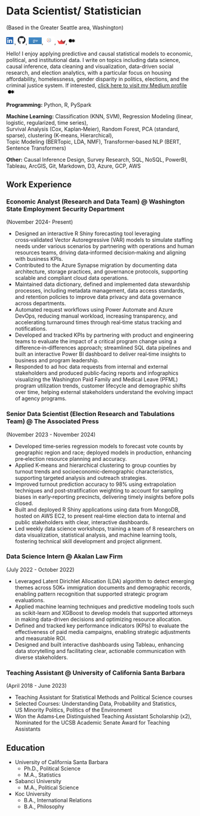 # Data Scientist/ Statistician
(Based in the Greater Seattle area, Washington)

[<img width="22px" src="assets/LI-In-Bug.png">](https://www.linkedin.com/in/selinkarabulut/), [<img width="22px" src="assets/github-mark.png">](https://github.com/selinekarabulut), [<img width="35px" src="assets/shiny-og-fb.jpg">](https://selinkarabulut.shinyapps.io/ushousinganddemographics/),[<img width="30px" src="assets/Tableau.png">](https://public.tableau.com/app/profile/selin8335/vizzes), [<img width="22px" src="assets/streamlit-mark-color.png">](https://gendergappoliticalpartyleadership.streamlit.app),[<img width="25px" src="assets/Medium-Symbol-Black-RGB@1x.png">](https://medium.com/@SelinKarabulut)

Hello! I enjoy applying predictive and causal statistical models to economic, political, and institutional data. I write on topics including data science, causal inference, data cleaning and visualization, data-driven social research, and election analytics, with a particular focus on housing affordability, homelessness, gender disparity in politics, elections, and the criminal justice system.
If interested, [click here to visit my Medium profile](https://medium.com/@SelinKarabulut) [<img width="25px" src="assets/Medium-Symbol-Black-RGB@1x.png">](https://medium.com/@SelinKarabulut)

**Programming:**  Python, R, PySpark

**Machine Learning:** Classification (KNN, SVM), Regression Modeling (linear, logistic, regularized, time series), \
Survival Analysis (Cox, Kaplan‑Meier), Random Forest, PCA (standard, sparse), clustering (K‑means, Hierarchical), \
Topic Modeling (BERTopic, LDA, NMF), Transformer‑based NLP (BERT, Sentence Transformers)

**Other:** Causal Inference Design, Survey Research, SQL, NoSQL, PowerBI, Tableau, ArcGIS, Git, Markdown, D3, Azure, GCP, AWS


## Work Experience

### Economic Analyst (Research and Data Team) @ Washington State Employment Security Department 
(November 2024- Present)
- Designed an interactive R Shiny forecasting tool leveraging cross‑validated Vector Autoregressive (VAR) models to simulate staffing
needs under various scenarios by partnering with operations and human resources teams, driving data‑informed decision‑making and
aligning with business KPIs.
- Contributed to the Azure Synapse migration by documenting data architecture, storage practices, and governance protocols, supporting
scalable and compliant cloud data operations.
- Maintained data dictionary, defined and implemented data stewardship processes, including metadata management, data access standards,
and retention policies to improve data privacy and data governance across departments.
- Automated request workflows using Power Automate and Azure DevOps, reducing manual workload, increasing transparency, and accelerating
turnaround times through real‑time status tracking and notifications.
- Developed and tracked KPIs by partnering with product and engineering teams to evaluate the impact of a critical program change using
a difference‑in‑differences approach; streamlined SQL data pipelines and built an interactive Power BI dashboard to deliver real‑time
insights to business and program leadership.
- Responded to ad hoc data requests from internal and external stakeholders and produced public‑facing reports and infographics
visualizing the Washington Paid Family and Medical Leave (PFML) program utilization trends, customer lifecycle and demographic
shifts over time, helping external stakeholders understand the evolving impact of agency programs.
  
### Senior Data Scientist (Election Research and Tabulations Team) @ The Associated Press 
(November 2023 - November 2024)
- Developed time‑series regression models to forecast vote counts by geographic region and race; deployed models in production, enhancing
pre‑election resource planning and accuracy.
- Applied K‑means and hierarchical clustering to group counties by turnout trends and socioeconomic‑demographic characteristics, supporting
targeted analysis and outreach strategies.
- Improved turnout prediction accuracy to 98% using extrapolation techniques and post‑stratification weighting to account for sampling
biases in early‑reporting precincts, delivering timely insights before polls closed.
- Built and deployed R Shiny applications using data from MongoDB, hosted on AWS EC2, to present real‑time election data to internal and
public stakeholders with clear, interactive dashboards.
- Led weekly data science workshops, training a team of 8 researchers on data visualization, statistical analysis, and machine learning
tools, fostering technical skill development and project alignment.

### Data Science Intern @ Akalan Law Firm 
(July 2022 - October 2022)
- Leveraged Latent Dirichlet Allocation (LDA) algorithm to detect emerging themes across 50K+ immigration documents and demographic
records, enabling pattern recognition that supported strategic program evaluations.
- Applied machine learning techniques and predictive modeling tools such as scikit-learn and XGBoost to develop models that supported attorneys in making data-driven decisions and optimizing resource allocation.
- Defined and tracked key performance indicators (KPIs) to evaluate the effectiveness of paid media campaigns, enabling strategic adjustments and measurable ROI.
- Designed and built interactive dashboards using Tableau, enhancing data storytelling and facilitating clear, actionable communication with diverse stakeholders.

### Teaching Assistant @ University of California Santa Barbara 
(April 2018 - June 2023)
- Teaching Assistant for Statistical Methods and Political Science courses
-  Selected Courses: Understanding Data, Probability and Statistics,\
  US Minority Politics, Politics of the Environment
-  Won the Adams‑Lee Distinguished Teaching Assistant Scholarship (x2),\
  Nominated for the UCSB Academic Senate Award for Teaching Assistants

## Education
- University of California Santa Barbara
  - Ph.D., Political Science
  - M.A., Statistics
- Sabanci University
  - M.A., Political Science
- Koc University
  - B.A., International Relations
  - B.A., Philosophy





